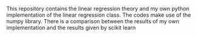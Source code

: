 This repository contains the linear regression theory and my own python implementation of the linear regression class.
The codes make use of the numpy library.
There is a comparison between the results of my own implementation and the results given by scikit learn
